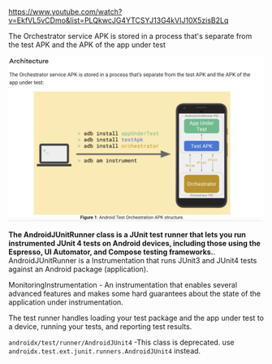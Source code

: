 https://www.youtube.com/watch?v=EkfVL5vCDmo&list=PLQkwcJG4YTCSYJ13G4kVIJ10X5zisB2Lq

The Orchestrator service APK is stored in a process that's separate from the test APK and the APK of the app under test

![new testing arch](images/newtestingarch.png)

**The AndroidJUnitRunner class is a JUnit test runner that lets you run instrumented JUnit 4 tests on Android devices, including those using the Espresso, UI Automator, and Compose testing frameworks.**. AndroidJUnitRunner is a Instrumentation that runs JUnit3 and JUnit4 tests against an Android package (application).

MonitoringInstrumentation - An instrumentation that enables several advanced features and makes some hard guarantees about the state of the application under instrumentation.

The test runner handles loading your test package and the app under test to a device, running your tests, and reporting test results.

`androidx/test/runner/AndroidJUnit4` -This class is deprecated. use `androidx.test.ext.junit.runners.AndroidJUnit4` instead.

